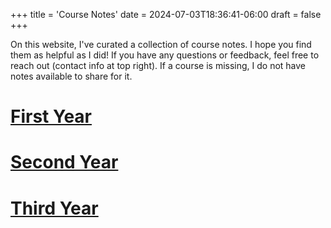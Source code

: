 +++
title = 'Course Notes'
date = 2024-07-03T18:36:41-06:00
draft = false
+++

On this website, I've curated a collection of course notes. I hope you find them as helpful as I did! If you have any questions or feedback, feel free to reach out (contact info at top right). If a course is missing, I do not have notes available to share for it. 

# [First Year](/notes/year-one/) 

# [Second Year](/notes/year-two) 

# [Third Year](/notes/year-three)
